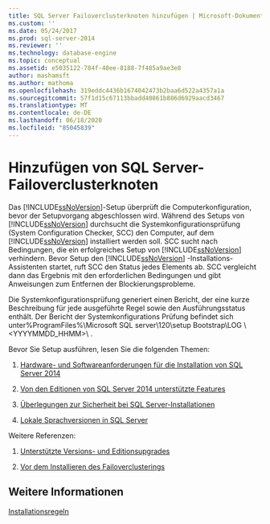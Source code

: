 ```yaml
---
title: SQL Server Failoverclusterknoten hinzufügen | Microsoft-Dokumentation
ms.custom: ''
ms.date: 05/24/2017
ms.prod: sql-server-2014
ms.reviewer: ''
ms.technology: database-engine
ms.topic: conceptual
ms.assetid: e5035122-784f-40ee-8188-7f485a9ae3e8
author: mashamsft
ms.author: mathoma
ms.openlocfilehash: 319eddc4436b1674042473b2baa6d522a4357a1a
ms.sourcegitcommit: 57f1d15c67113bbadd40861b886d6929aacd3467
ms.translationtype: MT
ms.contentlocale: de-DE
ms.lasthandoff: 06/18/2020
ms.locfileid: "85045839"
---
```

# <a name="add-sql-server-failover-cluster-node"></a>Hinzufügen von SQL Server-Failoverclusterknoten
  Das [!INCLUDE[ssNoVersion](../../includes/ssnoversion-md.md)]-Setup überprüft die Computerkonfiguration, bevor der Setupvorgang abgeschlossen wird. Während des Setups von [!INCLUDE[ssNoVersion](../../includes/ssnoversion-md.md)] durchsucht die Systemkonfigurationsprüfung (System Configuration Checker, SCC) den Computer, auf dem [!INCLUDE[ssNoVersion](../../includes/ssnoversion-md.md)] installiert werden soll. SCC sucht nach Bedingungen, die ein erfolgreiches Setup von [!INCLUDE[ssNoVersion](../../includes/ssnoversion-md.md)] verhindern. Bevor Setup den [!INCLUDE[ssNoVersion](../../includes/ssnoversion-md.md)] -Installations-Assistenten startet, ruft SCC den Status jedes Elements ab. SCC vergleicht dann das Ergebnis mit den erforderlichen Bedingungen und gibt Anweisungen zum Entfernen der Blockierungsprobleme.  
  
 Die Systemkonfigurationsprüfung generiert einen Bericht, der eine kurze Beschreibung für jede ausgeführte Regel sowie den Ausführungsstatus enthält. Der Bericht der Systemkonfigurations Prüfung befindet sich unter%ProgramFiles%\Microsoft SQL server\120\setup Bootstrap\LOG \\<YYYYMMDD_HHMM>\\ .  
  
 Bevor Sie Setup ausführen, lesen Sie die folgenden Themen:  
  
1.  [Hardware- und Softwareanforderungen für die Installation von SQL Server 2014](hardware-and-software-requirements-for-installing-sql-server.md)  
  
2.  [Von den Editionen von SQL Server 2014 unterstützte Features](../../../2014/getting-started/features-supported-by-the-editions-of-sql-server-2014.md)  
  
3.  [Überlegungen zur Sicherheit bei SQL Server-Installationen](../../../2014/sql-server/install/security-considerations-for-a-sql-server-installation.md)  
  
4.  [Lokale Sprachversionen in SQL Server](../../../2014/sql-server/install/local-language-versions-in-sql-server.md)  
  
 Weitere Referenzen:  
  
1.  [Unterstützte Versions- und Editionsupgrades](../../database-engine/install-windows/supported-version-and-edition-upgrades.md)  
  
2.  [Vor dem Installieren des Failoverclusterings](../failover-clusters/install/before-installing-failover-clustering.md)  
  
## <a name="see-also"></a>Weitere Informationen  
 [Installationsregeln](../../../2014/sql-server/install/install-rules.md)  
  
  
